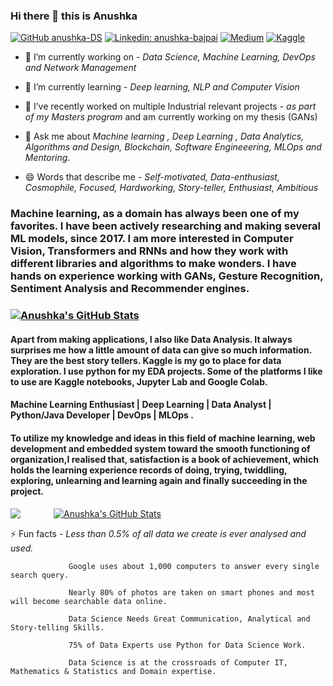 ### Hi there 👋 this is Anushka

[![GitHub anushka-DS](https://img.shields.io/github/followers/anushka-DS?label=follow&style=social)](https://github.com/anushka-DS)
[![Linkedin: anushka-bajpai](https://img.shields.io/badge/Anushka%20Bajpai-blue?style=flat-square&logo=Linkedin&logoColor=white&link=https://www.linkedin.com/in/anushka-bajpai/)](https://www.linkedin.com/in/anushka-bajpai/)
[![Medium](https://img.shields.io/badge/medium-anushkabajpai-blue?style=flat&logo=appveyor&link=https://medium.com/@anushkhabajpai)](https://medium.com/@anushkhabajpai)
[![Kaggle](https://img.shields.io/badge/kaggle-ANUSHKA_ML-blue?style=flat&logo=appveyor&link=https://www.kaggle.com/anushkaml)](https://www.kaggle.com/anushkaml)


<!--
**anushka-DS/anushka-DS** is a ✨ _special_ ✨ repository because its `README.md` (this file) appears on your GitHub profile.
-->


- 🔭 I’m currently working on - *Data Science, Machine Learning, DevOps and Network Management*

- 🌱 I’m currently learning - *Deep learning, NLP and Computer Vision*

- 👯 I’ve recently worked on multiple Industrial relevant projects - *as part of my Masters program* and am currently working on my thesis (GANs)

- 💬 Ask me about *Machine learning , Deep Learning , Data Analytics,  Algorithms and Design, Blockchain, Software Engineeering, MLOps and Mentoring*.

- 😄 Words that describe me - *Self-motivated, Data-enthusiast, Cosmophile, Focused, Hardworking, Story-teller, Enthusiast, Ambitious*

<h3>Machine learning, as a domain has always been one of my favorites. I have been actively researching and making several ML models, since 2017. I am more interested in Computer Vision, Transformers and RNNs and how they work with different libraries and algorithms to make wonders. I have hands on experience working with GANs, Gesture Recognition, Sentiment Analysis and Recommender engines.<h3>

[![Anushka's GitHub Stats](https://github-readme-stats.vercel.app/api?username=anushka-DS&hide=issues&count_private=true&show_icons=true&theme=calm)]()

<h4>Apart from making applications, I also like Data Analysis. It always surprises me how a little amount of data can give so much information. They are the best story tellers. Kaggle is my go to place for data exploration. I use python for my EDA projects. Some of the platforms I like to use are Kaggle notebooks, Jupyter Lab and Google Colab.<h4>


<h4>Machine Learning Enthusiast | Deep Learning | Data Analyst | Python/Java Developer | DevOps | MLOps .</h4>
<h4>To utilize my knowledge and ideas in this field of machine learning, web development and embedded system toward the smooth functioning of organization,I realised that, satisfaction is a book of achievement, which holds the learning experience records of doing, trying, twiddling, exploring, unlearning and learning again and finally succeeding in the project.</h4>

<img align="left" style="padding-right: 50px" src="https://github-readme-streak-stats.herokuapp.com/?user=anushka-DS&theme=tokyonight" />

[![Anushka's GitHub Stats](https://github-readme-stats.vercel.app/api/top-langs/?username=anushka-DS&theme=dracula&hide_langs_below=1)]()
 
 


⚡ Fun facts -  *Less than 0.5% of all data we create is ever analysed and used.*
  
                 Google uses about 1,000 computers to answer every single search query.
  
                 Nearly 80% of photos are taken on smart phones and most will become searchable data online.
  
                 Data Science Needs Great Communication, Analytical and Story-telling Skills.
  
                 75% of Data Experts use Python for Data Science Work.
  
                 Data Science is at the crossroads of Computer IT, Mathematics & Statistics and Domain expertise.

